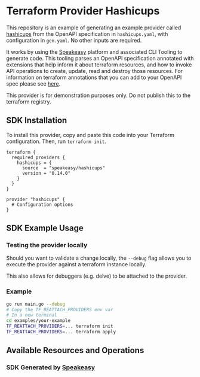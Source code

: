 # Terraform Provider Hashicups

This repository is an example of generating an example provider called [hashicups](https://github.com/hashicorp/terraform-provider-hashicups-pf) from the OpenAPI specification in `hashicups.yaml`, with configuration in `gen.yaml`. No other inputs are required.

It works by using the [Speakeasy](https://speakeasyapi.dev) platform and associated CLI Tooling to generate code. This tooling parses an OpenAPI specification annotated with extensions that help inform it about terraform resources, and how to invoke API operations to create, update, read and destroy those resources. For information on terraform annotations that you can add to your OpenAPI spec please see [here](https://speakeasyapi.dev/docs/using-speakeasy/create-terraform/intro/). 

This provider is for demonstration purposes only. Do not publish this to the terraform registry.

<!-- Start SDK Installation [installation] -->
## SDK Installation

To install this provider, copy and paste this code into your Terraform configuration. Then, run `terraform init`.

```hcl
terraform {
  required_providers {
    hashicups = {
      source  = "speakeasy/hashicups"
      version = "0.14.0"
    }
  }
}

provider "hashicups" {
  # Configuration options
}
```
<!-- End SDK Installation [installation] -->

<!-- Start SDK Example Usage [usage] -->
## SDK Example Usage

### Testing the provider locally

Should you want to validate a change locally, the `--debug` flag allows you to execute the provider against a terraform instance locally.

This also allows for debuggers (e.g. delve) to be attached to the provider.

### Example

```sh
go run main.go --debug
# Copy the TF_REATTACH_PROVIDERS env var
# In a new terminal
cd examples/your-example
TF_REATTACH_PROVIDERS=... terraform init
TF_REATTACH_PROVIDERS=... terraform apply
```
<!-- End SDK Example Usage [usage] -->

<!-- Start Available Resources and Operations [operations] -->
## Available Resources and Operations


<!-- End Available Resources and Operations [operations] -->



<!-- Placeholder for Future Speakeasy SDK Sections -->



### SDK Generated by [Speakeasy](https://docs.speakeasyapi.dev/docs/using-speakeasy/client-sdks)
